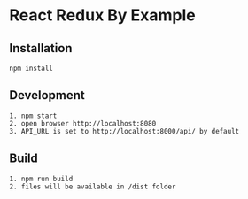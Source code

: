 # React Redux By Example

## Installation
```
npm install
```

## Development
```
1. npm start
2. open browser http://localhost:8080
3. API_URL is set to http://localhost:8000/api/ by default
```

## Build
```
1. npm run build
2. files will be available in /dist folder
```